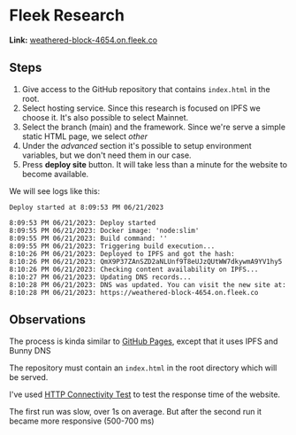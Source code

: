 # Fleek Research

**Link:** [weathered-block-4654.on.fleek.co](https://weathered-block-4654.on.fleek.co)

## Steps

1. Give access to the GitHub repository that contains `index.html` in the root.
2. Select hosting service. Since this research is focused on IPFS we choose it. It's also possible to select Mainnet.
3. Select the branch (main) and the framework. Since we're serve a simple static HTML page, we select *other*
4. Under the *advanced* section it's possible to setup environment variables, but we don't need them in our case.
5. Press **deploy site** button. It will take less than a minute for the website to become available.

We will see logs like this:

```
Deploy started at 8:09:53 PM 06/21/2023

8:09:53 PM 06/21/2023: Deploy started
8:09:55 PM 06/21/2023: Docker image: 'node:slim'
8:09:55 PM 06/21/2023: Build command: ''
8:09:55 PM 06/21/2023: Triggering build execution...
8:10:26 PM 06/21/2023: Deployed to IPFS and got the hash:
8:10:26 PM 06/21/2023: QmX9P37ZAnSZD2aNLUnf9T8eUJzQUtWW7dkywmA9YV1hy5
8:10:26 PM 06/21/2023: Checking content availability on IPFS...
8:10:27 PM 06/21/2023: Updating DNS records...
8:10:28 PM 06/21/2023: DNS was updated. You can visit the new site at:
8:10:28 PM 06/21/2023: https://weathered-block-4654.on.fleek.co
```

## Observations

The process is kinda similar to [GitHub Pages](https://pages.github.com/),
except that it uses IPFS and Bunny DNS

The repository must contain an `index.html` in the root directory which will be
served.

I've used [HTTP Connectivity Test](https://tools.bunny.net/http-test?query=https://weathered-block-4654.on.fleek.co) to test the response time of the website.

The first run was slow, over 1s on average. But after the second run it became more responsive (500-700 ms)

